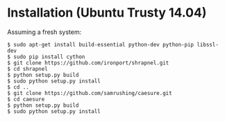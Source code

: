 Installation (Ubuntu Trusty 14.04)
==================================

Assuming a fresh system:

```
$ sudo apt-get install build-essential python-dev python-pip libssl-dev
$ sudo pip install cython
$ git clone https://github.com/ironport/shrapnel.git
$ cd shrapnel
$ python setup.py build
$ sudo python setup.py install
$ cd ..
$ git clone https://github.com/samrushing/caesure.git
$ cd caesure
$ python setup.py build
$ sudo python setup.py install
```
